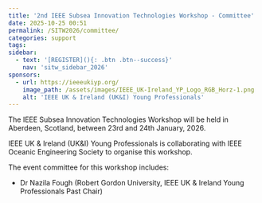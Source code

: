 ```yaml
---
title: '2nd IEEE Subsea Innovation Technologies Workshop - Committee'
date: 2025-10-25 00:51
permalink: /SITW2026/committee/
categories: support
tags:
sidebar:
  - text: '[REGISTER](){: .btn .btn--success}'
    nav: 'sitw_sidebar_2026'
sponsors:
  - url: https://ieeeukiyp.org/
    image_path: /assets/images/IEEE_UK-Ireland_YP_Logo_RGB_Horz-1.png
    alt: 'IEEE UK & Ireland (UK&I) Young Professionals'
---
```


The IEEE Subsea Innovation Technologies Workshop will be held in Aberdeen, Scotland, between 23rd and 24th January, 2026.

IEEE UK & Ireland (UK&I) Young Professionals is collaborating with IEEE Oceanic Engineering Society to organise this workshop.

The event committee for this workshop includes:
- Dr Nazila Fough (Robert Gordon University, IEEE UK & Ireland Young Professionals Past Chair)
<!-- - Prof Radhakrishna Prabhu (IEEE UKI Oceanic Engineering Chair)
- Dr Rosslyn Shank (Robert Gordon University)
- Dr Nauman Baig (Robert Gordon University) 
- Dr Adrian Rendon Nava (Robert Gordon University)
- Dr Zonghua Liu (Robert Gordon University)
- Dr Somasundar Kannan (Robert Gordon University)
- Dr Faisal M. Shah (Robert Gordon University)
- Dr Opeyemi Ajibola (IEEE UK & Ireland Young Professionals Webmaster) -->









